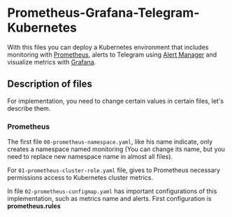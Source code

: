 # Prometheus-Grafana-Telegram-Kubernetes

With this files you can deploy a Kubernetes environment that includes monitoring with [Prometheus](https://github.com/prometheus/prometheus), alerts to Telegram using [Alert Manager](https://github.com/prometheus/alertmanager) and visualize metrics with [Grafana](https://github.com/grafana/grafana).

## Description of files

For implementation, you need to change certain values in certain files, let's describe them.

### Prometheus

The first file ```00-prometheus-namespace.yaml```, like his name indicate, only creates a namespace named monitoring (You can change its name, but you need to replace new namespace name in almost all files).

For ```01-prometheus-cluster-role.yaml``` file, gives to Prometheus necessary permissions access to Kubernetes cluster metrics.

In file ```02-prometheus-configmap.yaml``` has important configurations of this implementation, such as metrics name and alerts. First configuration is   __prometheus.rules__

